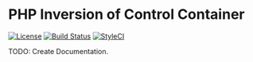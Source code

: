 # PHP Inversion of Control Container


[![License](https://img.shields.io/badge/StyleCI-passed-brightgreen.svg?style=flat-square)](http://opensource.org/licenses/MIT)
[![Build Status](https://travis-ci.org/intonate/container.svg)](https://travis-ci.org/intonate/container)
[![StyleCI](https://styleci.io/repos/33389425/shield)](https://styleci.io/repos/33389425)


TODO: Create Documentation.